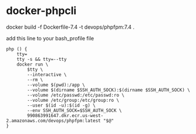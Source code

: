 # docker-phpcli
docker build -f Dockerfile-7.4 -t devops/phpfpm:7.4 .

add this line to your bash_profile file

```
php () {
    tty=
    tty -s && tty=--tty
    docker run \
        $tty \
        --interactive \
        --rm \
        --volume $(pwd):/app \
        --volume $(dirname $SSH_AUTH_SOCK):$(dirname $SSH_AUTH_SOCK) \
        --volume /etc/passwd:/etc/passwd:ro \
        --volume /etc/group:/etc/group:ro \
        --user $(id -u):$(id -g) \
        --env SSH_AUTH_SOCK=$SSH_AUTH_SOCK \
        990863991647.dkr.ecr.us-west-2.amazonaws.com/devops/phpfpm:latest "$@"
}
```
